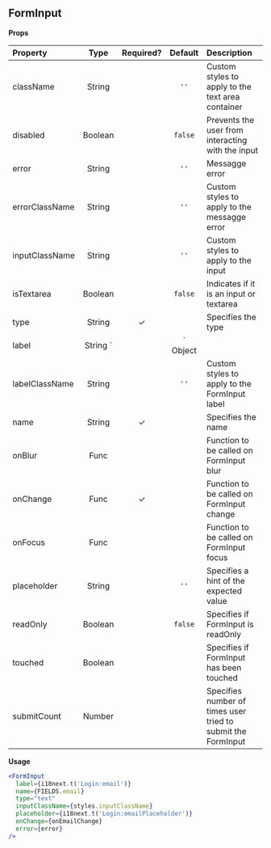 ## FormInput

**Props**

| Property | Type | Required? | Default | Description |
|:---|:---:|:---:|:---:|:---|
| className | String | | `''` | Custom styles to apply to the text area container |
| disabled | Boolean | | `false` | Prevents the user from interacting with the input |
| error | String | | `''` | Messagge error |
| errorClassName | String | | `''` | Custom styles to apply to the messagge error |
| inputClassName | String | | `''`| Custom styles to apply to the input |
| isTextarea | Boolean | | `false` | Indicates if it is an input or textarea |
| type | String | ✓ | | Specifies the type |
| label | String `||` Object | | `''` | Specifies Input associated label |
| labelClassName | String | | `''` | Custom styles to apply to the FormInput label |
| name | String | ✓ | | Specifies the name |
| onBlur | Func | | | Function to be called on FormInput blur |
| onChange | Func | ✓ | | Function to be called on FormInput change |
| onFocus | Func | | | Function to be called on FormInput focus |
| placeholder | String | | `''` | Specifies a hint of the expected value |
| readOnly | Boolean | | `false` | Specifies if FormInput is readOnly |
| touched | Boolean | | | Specifies if FormInput has been touched |
| submitCount | Number | | | Specifies number of times user tried to submit the FormInput |


**Usage**

```jsx
<FormInput
  label={i18next.t('Login:email')}
  name={FIELDS.email}
  type="text"
  inputClassName={styles.inputClassName}
  placeholder={i18next.t('Login:emailPlaceholder')}
  onChange={onEmailChange}
  error={error}
/>
```
